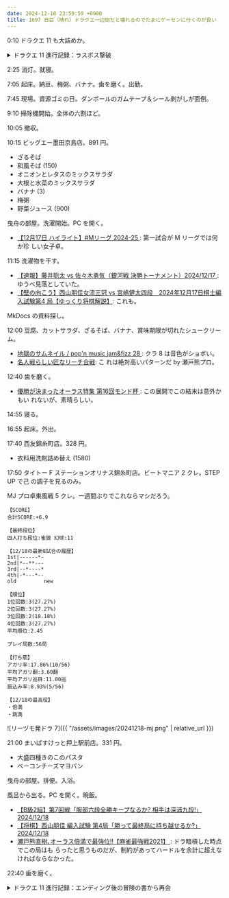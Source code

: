 ```yaml
---
date: 2024-12-18 23:59:59 +0900
title: 1697 日目（晴れ）ドラクエ一辺倒だと壊れるのでたまにゲーセンに行くのが良い
---
```


0:10 ドラクエ 11 も大詰めか。

<details><summary>ドラクエ 11 進行記録：ラスボス撃破</summary>
<p>天空魔城三階途中から続き。四階がラスト。終盤は床を埋めるために遠い部屋にあるスイッチを踏みに行く。
一階奥の部屋の扉もこのうちの一つで開く。</p>

<p>このダンジョンは道中でメタルキングがたまに出現する。
ローテーションで入れていたカミュが大活躍で、AI が会心の一撃しかやってくれない。
仲間全員のレベルがガンガン上がり、60 半ばに至る。</p>

<p>魔王直前の通路でベロニカと再会。しかし偽者だった。種明かしがてらホメロス登場。
グレイグがこんなムナクソ悪いことをする奴はこいつしかいないと断言するのには笑った。
ホメロス戦の後に寸劇を挟んでウルノーガ戦。ホメロスはどうして闇落ちしたんだ？</p>

<p>第一形態ウルノーガ戦。主人公にけんじゃの石をなんとなく持たせていたが、正解だった。
今度プレイするときのために詳細は記さない。</p>

<p>第二形態。珍しい二体構成。ドラクエ 6 のラストのようなことが考えられるので油断しない。
そういえば六魔王はそれぞれオーブの力で攻撃してきたが、その根源となる能力はウルノーガ自身のものらしい。
六つ全てのパターンを備えている。こちらもパーティー入れ替えなく撃破。</p>

<p>ラスボス撃破、いつもより綺麗な映像、そしてまさかのスタッフロール。
逆に意外に感じた。こんなにすんなりエンディングになるとは思わなんだ。
とりあえず促されるままにセーブして、冒険の書に星が付いたのを確認。次回はどうなるのかまったく読めない。
ゲームの感想を述べるのはまだまだ早い。</p>
</details>

2:25 消灯。就寝。

7:05 起床。納豆、梅粥、バナナ。歯を磨く。出勤。

7:45 現場。資源ゴミの日。ダンボールのガムテープ＆シール剥がしが面倒。

9:10 掃除機開始。全体の六割ほど。

10:05 撤収。

10:15 ビッグエー墨田京島店。891 円。

* ざるそば
* 和風そば (150)
* オニオンとレタスのミックスサラダ
* 大根と水菜のミックスサラダ
* バナナ (3)
* 梅粥
* 野菜ジュース (900)

曳舟の部屋。洗濯開始。PC を開く。

* [【12月17日 ハイライト】#Mリーグ 2024-25
  ](https://www.youtube.com/watch?v=YIqrTAbgWkU): 第一試合が M リーグでは何か珍
  しい女子卓。

11:15 洗濯物を干す。

* [【速報】藤井聡太 vs 佐々木勇気（銀河戦 決勝トーナメント）2024/12/17
  ](https://www.youtube.com/watch?v=-hCZSWjS0ew): ゆうべ見落としていた。
* [【壁の向こう】西山朋佳女流三冠 vs 宮嶋健太四段　2024年12月17日棋士編入試験第4
  局【ゆっくり将棋解説】](https://www.youtube.com/watch?v=KNY_NL7qd5I): これも。

MkDocs の資料探し。

12:00 豆腐、カットサラダ、ざるそば、バナナ、賞味期限が切れたシュークリーム。

* [地獄のサムネイル / pop'n music jam&fizz 28
  ](https://www.youtube.com/watch?v=jGAs2qFhR1w): クラ 8 は音色がショボい。
* [名人戦らしい匠なリーチ合戦](https://www.youtube.com/watch?v=02087ww_Nzc): こ
  れは絶対高いパターンだ by 瀬戸熊プロ。

12:40 歯を磨く。

* [優勝が決まったオーラス特集 第16回モンド杯
  ](https://www.youtube.com/watch?v=hMv9jxaEWeo): この展開でこの結末は意外かもい
  れないが、素晴らしい。

14:55 寝る。

16:55 起床。外出。

17:40 西友錦糸町店。328 円。

* 衣料用洗剤詰め替え (1580)

17:50 タイトー F ステーションオリナス錦糸町店。ビートマニア 2 クレ。STEP UP で己
の調子を見るのみ。

MJ プロ卓東風戦 5 クレ。一週間ぶりでこれならマシだろう。

```text
【SCORE】
合計SCORE:+6.9

【最終段位】
四人打ち段位:雀狼 幻球:11

【12/18の最新8試合の履歴】
1st|------*-
2nd|*--**---
3rd|--*----*
4th|-*---*--
old         new

【順位】
1位回数:3(27.27%)
2位回数:3(27.27%)
3位回数:2(18.18%)
4位回数:3(27.27%)
平均順位:2.45

プレイ局数:56局

【打ち筋】
アガリ率:17.86%(10/56)
平均アガリ翻:3.60翻
平均アガリ巡目:11.00巡
振込み率:8.93%(5/56)

【12/18の最高役】
・倍満
・跳満
```

![リーヅモ発ドラ 7]({{ "/assets/images/20241218-mj.png" | relative_url }})

21:00 まいばすけっと押上駅前店。331 円。

* 大盛四種きのこのパスタ
* ベーコンチーズマヨパン

曳舟の部屋。排便。入浴。

風呂から出る。PC を開く。晩飯。

* [【B級2組】第7回戦「服部六段全勝キープなるか? 相手は深浦九段!」2024/12/18
  ](https://www.youtube.com/watch?v=GYKT6owzSL0)
* [【将棋】西山朋佳 編入試験 第4局「勝って最終局に持ち越せるか?」2024/12/18
  ](https://www.youtube.com/watch?v=zLVmowvbwnQ)
* [瀬戸熊直樹､オーラス倍満で最強位!!【麻雀最強戦2021】
  ](https://www.youtube.com/watch?v=iRwamKJlRM8): ドラ暗槓した時点でこの局はも
  らったと思うものだが、制約があってハードルを余計に超えなければならなかった。

22:40 歯を磨く。

<details><summary>ドラクエ 11 進行記録：エンディング後の冒険の書から再会</summary>
<p>魔王を倒してから数日後、聖地ラムダに集合というシーンから物語が再開する。
とりあえず世界のようすを見て回るという情況になる。
世界地図画面に星マークが付いているところを巡回すれば良いはずだ。誰もそう言っていないが。</p>
<ul>
  <li>イシの村：なじみの人物を話をする。たからのにおいのカウンターをゼロにする。</li>
  <li>デルカダール城：どうしてもカウンターがゼロにならない階層がある。</li>
</ul>
<p>日付が変わり次第、ソルティコから再開する。</p>
</details>
